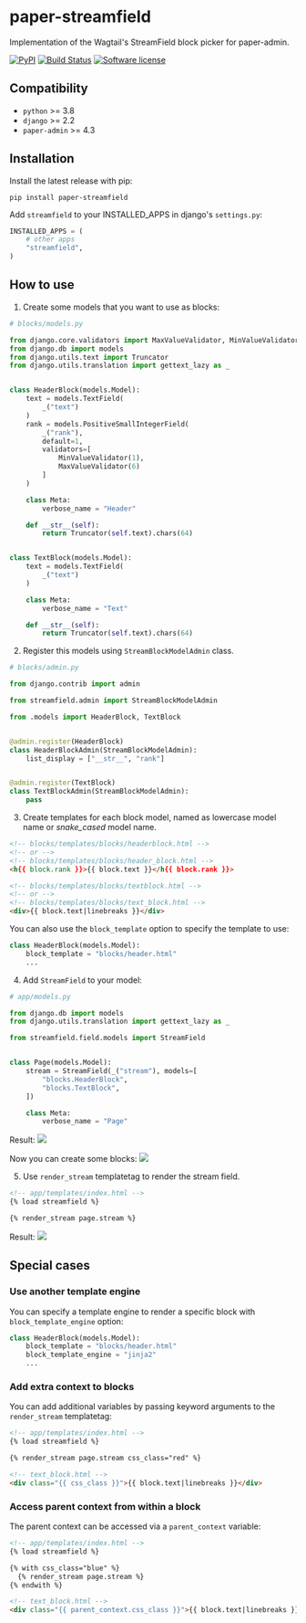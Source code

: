 # paper-streamfield

Implementation of the Wagtail's StreamField block picker for paper-admin.

[![PyPI](https://img.shields.io/pypi/v/paper-streamfield.svg)](https://pypi.org/project/paper-streamfield/)
[![Build Status](https://github.com/dldevinc/paper-streamfield/actions/workflows/tests.yml/badge.svg)](https://github.com/dldevinc/paper-streamfield)
[![Software license](https://img.shields.io/pypi/l/paper-streamfield.svg)](https://pypi.org/project/paper-streamfield/)

## Compatibility

-   `python` >= 3.8
-   `django` >= 2.2
-   `paper-admin` >= 4.3

## Installation

Install the latest release with pip:

```shell
pip install paper-streamfield
```

Add `streamfield` to your INSTALLED_APPS in django's `settings.py`:

```python
INSTALLED_APPS = (
    # other apps
    "streamfield",
)
```

## How to use

1. Create some models that you want to use as blocks:

```python
# blocks/models.py

from django.core.validators import MaxValueValidator, MinValueValidator
from django.db import models
from django.utils.text import Truncator
from django.utils.translation import gettext_lazy as _


class HeaderBlock(models.Model):
    text = models.TextField(
        _("text")
    )
    rank = models.PositiveSmallIntegerField(
        _("rank"),
        default=1,
        validators=[
            MinValueValidator(1),
            MaxValueValidator(6)
        ]
    )

    class Meta:
        verbose_name = "Header"

    def __str__(self):
        return Truncator(self.text).chars(64)


class TextBlock(models.Model):
    text = models.TextField(
        _("text")
    )

    class Meta:
        verbose_name = "Text"

    def __str__(self):
        return Truncator(self.text).chars(64)
```

2. Register this models using `StreamBlockModelAdmin` class.

```python
# blocks/admin.py

from django.contrib import admin

from streamfield.admin import StreamBlockModelAdmin

from .models import HeaderBlock, TextBlock


@admin.register(HeaderBlock)
class HeaderBlockAdmin(StreamBlockModelAdmin):
    list_display = ["__str__", "rank"]


@admin.register(TextBlock)
class TextBlockAdmin(StreamBlockModelAdmin):
    pass
```

3. Create templates for each block model, named as lowercase 
   model name or _snake_cased_ model name.

```html
<!-- blocks/templates/blocks/headerblock.html -->
<!-- or -->
<!-- blocks/templates/blocks/header_block.html -->
<h{{ block.rank }}>{{ block.text }}</h{{ block.rank }}>
```

```html
<!-- blocks/templates/blocks/textblock.html -->
<!-- or -->
<!-- blocks/templates/blocks/text_block.html -->
<div>{{ block.text|linebreaks }}</div>
```

You can also use the `block_template` option to specify the template to use:

```python
class HeaderBlock(models.Model):
    block_template = "blocks/header.html"
    ...
```

4. Add `StreamField` to your model:

```python
# app/models.py

from django.db import models
from django.utils.translation import gettext_lazy as _

from streamfield.field.models import StreamField


class Page(models.Model):
    stream = StreamField(_("stream"), models=[
        "blocks.HeaderBlock",
        "blocks.TextBlock",
    ])

    class Meta:
        verbose_name = "Page"
```

Result:
![](https://user-images.githubusercontent.com/6928240/190413272-14b95712-de0f-4a9b-a815-40e3fb0a2d85.png)

Now you can create some blocks:
![](https://user-images.githubusercontent.com/6928240/190414025-dfe364a9-524e-4529-835d-a3e507d1ee19.png)

5. Use `render_stream` templatetag to render the stream field.

```html
<!-- app/templates/index.html -->
{% load streamfield %}

{% render_stream page.stream %}
```

Result:
![](https://user-images.githubusercontent.com/6928240/190416377-e2ba504f-8aa0-44ed-b59d-0cf1ccea695e.png)

## Special cases

### Use another template engine

You can specify a template engine to render a specific block with
`block_template_engine` option:

```python
class HeaderBlock(models.Model):
    block_template = "blocks/header.html"
    block_template_engine = "jinja2"
    ...
```

### Add extra context to blocks

You can add additional variables by passing keyword arguments to the `render_stream` templatetag:

```html
<!-- app/templates/index.html -->
{% load streamfield %}

{% render_stream page.stream css_class="red" %}
```

```html
<!-- text_block.html -->
<div class="{{ css_class }}">{{ block.text|linebreaks }}</div>
```

### Access parent context from within a block

The parent context can be accessed via a `parent_context` variable:

```html
<!-- app/templates/index.html -->
{% load streamfield %}

{% with css_class="blue" %}
  {% render_stream page.stream %}
{% endwith %}
```

```html
<!-- text_block.html -->
<div class="{{ parent_context.css_class }}">{{ block.text|linebreaks }}</div>
```
